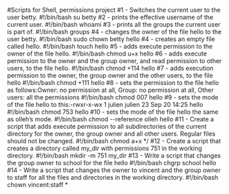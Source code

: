 #Scripts for Shell, permissions project 
#1 - Switches the current user to the user betty.
	#!/bin/bash
	su betty
#2 - prints the effective username of the current user.
	#!/bin/bash
	whoami
#3 - prints all the groups the current user is part of.
	#!/bin/bash
	groups
#4 - changes the owner of the file hello to the user betty.
	#!/bin/bash
	sudo chown betty hello
#4 - creates an empty file called hello.
	#!/bin/bash
	touch hello
#5 - adds execute permission to the owner of the file hello.
	#!/bin/bash
	chmod u+x hello
#6 - adds execute permission to the owner and the group owner, and read permission to other users, to the file hello.
	#!/bin/bash
	chmod +114 hello
#7 - adds execution permission to the owner, the group owner and the other users, to the file hello 
	#!/bin/bash
	chmod +111 hello
#8 - sets the permission to the file hello as follows:Owner: no permission at all, Group: no permission at all, Other users: all the permissions
	#!/bin/bash
	chmod 007 hello
#9 - sets the mode of the file hello to this:-rwxr-x-wx 1 julien julien 23 Sep 20 14:25 hello
	#!/bin/bash
	chmod 753 hello
#10 - sets the mode of the file hello the same as olleh’s mode.
	#!/bin/bash
	chmod --reference olleh hello
#11 - Create a script that adds execute permission to all subdirectories of the current directory for the owner, the group owner and all other users. Regular files should not be changed.
	#!/bin/bash
	chmod a+x */
#12 - Create a script that creates a directory called my_dir with permissions 751 in the working directory.
	#!/bin/bash
	mkdir -m 751 my_dir
#13 - Write a script that changes the group owner to school for the file hello
	#!/bin/bash
	chgrp school hello
#14 - Write a script that changes the owner to vincent and the group owner to staff for all the files and directories in the working directory.
	#!/bin/bash
	chown vincent:staff * 
